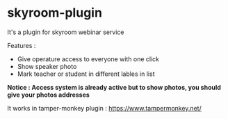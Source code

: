 # skyroom-plugin
It's a plugin for skyroom webinar service

Features : 
-  Give operature access to everyone with one click
-  Show speaker photo
-  Mark teacher or student in different lables in list

**Notice : Access system is already active but to show photos, you should give your photos addresses**

It works in tamper-monkey plugin : https://www.tampermonkey.net/
